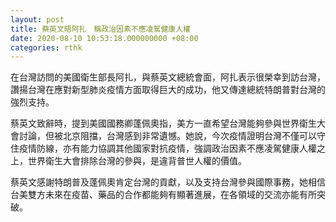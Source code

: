 ```yaml
---
layout: post
title: 蔡英文晤阿扎　稱政治因素不應凌駕健康人權
date: 2020-08-10 10:53:18.000000000 +08:00
categories: rthk
---
```


在台灣訪問的美國衛生部長阿扎，與蔡英文總統會面，阿扎表示很榮幸到訪台灣，讚揚台灣在應對新型肺炎疫情方面取得巨大的成功，他又傳達總統特朗普對台灣的強烈支持。

蔡英文致辭時，提到美國國務卿蓬佩奧指，美方一直希望台灣能夠參與世界衛生大會討論，但被北京阻擋，台灣感到非常遺憾。她說，今次疫情證明台灣不僅可以守住疫情防線，亦有能力協調其他國家對抗疫情，強調政治因素不應凌駕健康人權之上，世界衛生大會排除台灣的參與，是違背普世人權的價值。 

蔡英文感謝特朗普及蓬佩奧肯定台灣的貢獻，以及支持台灣參與國際事務，她相信台美雙方未來在疫苗、藥品的合作都能夠有顯著進展，在各領域的交流亦能有所突破。

